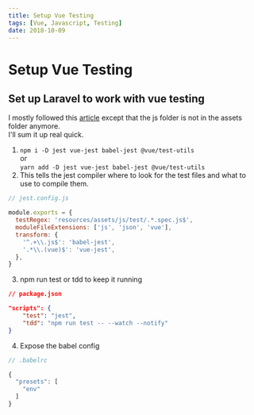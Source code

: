 ```yaml
---
title: Setup Vue Testing
tags: [Vue, Javascript, Testing]
date: 2018-10-09
---
```


# Setup Vue Testing

## Set up Laravel to work with vue testing

I mostly followed this [article](https://dev.to/bahdcoder_47/setting-up-jest-in-a-laravel-project-59b7) except that the js folder is not in the assets folder anymore.  
I'll sum it up real quick.

1. `npm i -D jest vue-jest babel-jest @vue/test-utils`  
   or  
   `yarn add -D jest vue-jest babel-jest @vue/test-utils`
2. This tells the jest compiler where to look for the test files and what to use to compile them.

```js
// jest.config.js

module.exports = {
  testRegex: 'resources/assets/js/test/.*.spec.js$',
  moduleFileExtensions: ['js', 'json', 'vue'],
  transform: {
    '^.+\\.js$': 'babel-jest',
    '.*\\.(vue)$': 'vue-jest',
  },
}
```

3. npm run test or tdd to keep it running

```json
// package.json

"scripts": {
    "test": "jest",
    "tdd": "npm run test -- --watch --notify"
}
```

4. Expose the babel config

```js
// .babelrc

{
  "presets": [
    "env"
  ]
}
```
